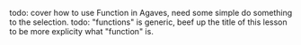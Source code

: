 
todo: cover how to use Function in Agaves, need some simple do something to the selection.
todo: "functions" is generic, beef up the title of this lesson to be more explicity what 
"function" is.